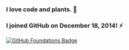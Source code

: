 

### I love code and plants. 🌱 
### I joined GitHub on **December 18, 2014**! ⚡

[![GitHub Foundations Badge](https://christie.technology/assets/img/credly-github-foundations.png)](https://www.credly.com/badges/ed0a46c0-d3e3-43a1-aa29-9ce3441f21d5)  



<!--START_SECTION:badges-->
<!--END_SECTION:badges-->

<!--
https://christie.technology/assets/img/credly-github-foundations.png

**christie304/christie304** is a ✨ _special_ ✨ repository because its `README.md` (this file) appears on your GitHub profile.

Here are some ideas to get you started:

- 🔭 I’m currently working on ...
- 🌱 I’m currently learning ...
- 👯 I’m looking to collaborate on ...
- 🤔 I’m looking for help with ...
- 💬 Ask me about ...
- 📫 How to reach me: ...
- 😄 Pronouns: ...
- ⚡ Fun fact: ...
-->
